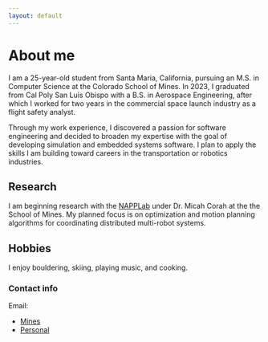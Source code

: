 ```yaml
---
layout: default
---
```


# About me
I am a 25-year-old student from Santa Maria, California, pursuing an M.S. in Computer Science at the Colorado School of Mines. In 2023, I graduated from Cal Poly San Luis Obispo with a B.S. in Aerospace Engineering, after which I worked for two years in the commercial space launch industry as a flight safety analyst.

Through my work experience, I discovered a passion for software engineering and decided to broaden my expertise with the goal of developing simulation and embedded systems software. I plan to apply the skills I am building toward careers in the transportation or robotics industries.

## Research
I am beginning research with the [NAPPLab](https://www.napplab.org) under Dr. Micah Corah at the the School of Mines. My planned focus is on optimization and motion planning algorithms for coordinating distributed multi-robot systems.

## Hobbies
I enjoy bouldering, skiing, playing music, and cooking.

### Contact info
Email: 
- [Mines](adam_martin@mines.edu)
- [Personal](adammichaelm.p@gmail.com)

